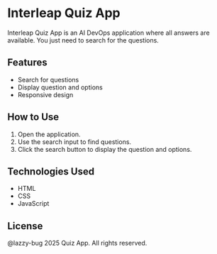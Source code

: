 # Interleap Quiz App

Interleap Quiz App is an AI DevOps application where all answers are available. You just need to search for the questions.

## Features

- Search for questions
- Display question and options
- Responsive design

## How to Use

1. Open the application.
2. Use the search input to find questions.
3. Click the search button to display the question and options.

## Technologies Used

- HTML
- CSS
- JavaScript

## License

@lazzy-bug 2025 Quiz App. All rights reserved.